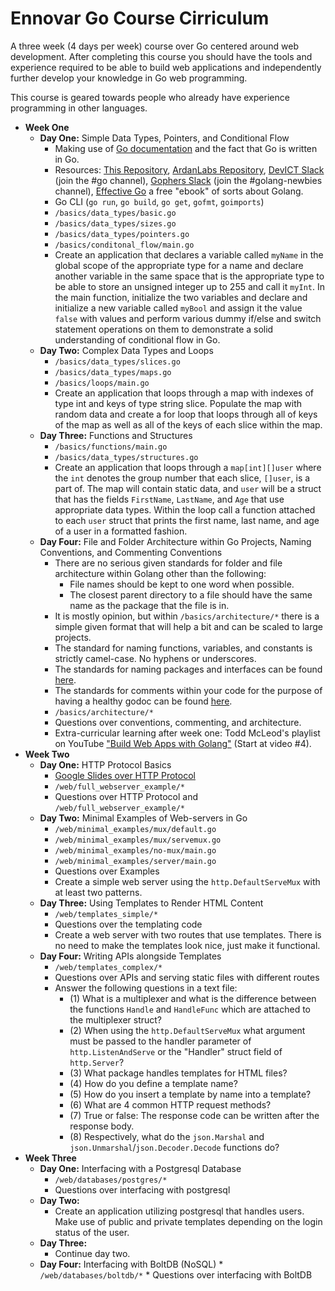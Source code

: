 # Ennovar Go Course Cirriculum

A three week (4 days per week) course over Go centered around web development. After completing this course you should have the tools and experience required to be able to build web applications and independently further develop your knowledge in Go web programming. 

This course is geared towards people who already have experience programming in other languages.

* __Week One__
    * __Day One:__ Simple Data Types, Pointers, and Conditional Flow
        * Making use of [Go documentation](https://golang.org/doc/) and the fact that Go is written in Go. 
        * Resources: [This Repository](https://github.com/Ennovar/teaching-go), [ArdanLabs Repository](https://github.com/ardanlabs/gotraining), [DevICT Slack](https://devict-slackin.herokuapp.com/) (join the #go channel), [Gophers Slack](https://invite.slack.golangbridge.org/) (join the #golang-newbies channel), [Effective Go](https://golang.org/doc/effective_go.html) a free "ebook" of sorts about Golang.
        * Go CLI (`go run`, `go build`, `go get`, `gofmt`, `goimports`)
        * `/basics/data_types/basic.go`
        * `/basics/data_types/sizes.go`
        * `/basics/data_types/pointers.go`
        * `/basics/conditonal_flow/main.go`
        * Create an application that declares a variable called `myName` in the global scope of the appropriate type for a name and declare another variable in the same space that is the appropriate type to be able to store an unsigned integer up to 255 and call it `myInt`. In the main function, initialize the two variables and declare and initialize a new variable called `myBool` and assign it the value `false` with values and perform various dummy if/else and switch statement operations on them to demonstrate a solid understanding of conditional flow in Go.
    * __Day Two:__ Complex Data Types and Loops
        * `/basics/data_types/slices.go`
        * `/basics/data_types/maps.go`
        * `/basics/loops/main.go`
        * Create an application that loops through a map with indexes of type int and keys of type string slice. Populate the map with random data and create a for loop that loops through all of keys of the map as well as all of the keys of each slice within the map.
    * __Day Three:__ Functions and Structures
        * `/basics/functions/main.go`
        * `/basics/data_types/structures.go`
        * Create an application that loops through a `map[int][]user` where the `int` denotes the group number that each slice, `[]user`, is a part of. The map will contain static data, and `user` will be a struct that has the fields `FirstName`, `LastName`, and `Age` that use appropriate data types. Within the loop call a function attached to each `user` struct that prints the first name, last name, and age of a user in a formatted fashion.
    * __Day Four:__ File and Folder Architecture within Go Projects, Naming Conventions, and Commenting Conventions
        * There are no serious given standards for folder and file architecture within Golang other than the following:
            * File names should be kept to one word when possible.
            * The closest parent directory to a file should have the same name as the package that the file is in.
        * It is mostly opinion, but within `/basics/architecture/*` there is a simple given format that will help a bit and can be scaled to large projects.
        * The standard for naming functions, variables, and constants is strictly camel-case. No hyphens or underscores.
        * The standards for naming packages and interfaces can be found [here](https://golang.org/doc/effective_go.html#names).
        * The standards for comments within your code for the purpose of having a healthy godoc can be found [here](https://golang.org/doc/effective_go.html#commentary).
        * `/basics/architecture/*`
        * Questions over conventions, commenting, and architecture.
        * Extra-curricular learning after week one: Todd McLeod's playlist on YouTube ["Build Web Apps with Golang"](https://www.youtube.com/playlist?list=PLSak_q1UXfPp2VwUQ4ZdUVJdMO6pfi5v_) (Start at video #4).
* __Week Two__
    * __Day One:__ HTTP Protocol Basics
        * [Google Slides over HTTP Protocol](https://docs.google.com/presentation/d/1zhBy-JPEnv8wT42-xI_GyYihmN8DnpuYvnCPX8_VOZ4/edit?usp=sharing)
        * `/web/full_webserver_example/*`
        * Questions over HTTP Protocol and `/web/full_webserver_example/*`
    * __Day Two:__ Minimal Examples of Web-servers in Go
        * `/web/minimal_examples/mux/default.go`
        * `/web/minimal_examples/mux/servemux.go`
        * `/web/minimal_examples/no-mux/main.go`
        * `/web/minimal_examples/server/main.go`
        * Questions over Examples
        * Create a simple web server using the `http.DefaultServeMux` with at least two patterns.
    * __Day Three:__ Using Templates to Render HTML Content
        * `/web/templates_simple/*`
        * Questions over the templating code
        * Create a web server with two routes that use templates. There is no need to make the templates look nice, just make it functional.
    * __Day Four:__ Writing APIs alongside Templates
        * `/web/templates_complex/*`
        * Questions over APIs and serving static files with different routes
        * Answer the following questions in a text file:
            * (1) What is a multiplexer and what is the difference between the functions `Handle` and `HandleFunc` which are attached to the multiplexer struct?
            * (2) When using the `http.DefaultServeMux` what argument must be passed to the handler parameter of `http.ListenAndServe` or the "Handler" struct field of `http.Server`?
            * (3) What package handles templates for HTML files?
            * (4) How do you define a template name?
            * (5) How do you insert a template by name into a template?
            * (6) What are 4 common HTTP request methods?
            * (7) True or false: The response code can be written after the response body.
            * (8) Respectively, what do the `json.Marshal` and `json.Unmarshal`/`json.Decoder.Decode` functions do?
* __Week Three__
    * __Day One:__ Interfacing with a Postgresql Database
        * `/web/databases/postgres/*`
        * Questions over interfacing with postgresql
    * __Day Two:__
        * Create an application utilizing postgresql that handles users. Make use of public and private templates depending on the login status of the user.
    * __Day Three:__
        * Continue day two.
    * __Day Four:__ Interfacing with BoltDB (NoSQL)
            * `/web/databases/boltdb/*`
            * Questions over interfacing with BoltDB
